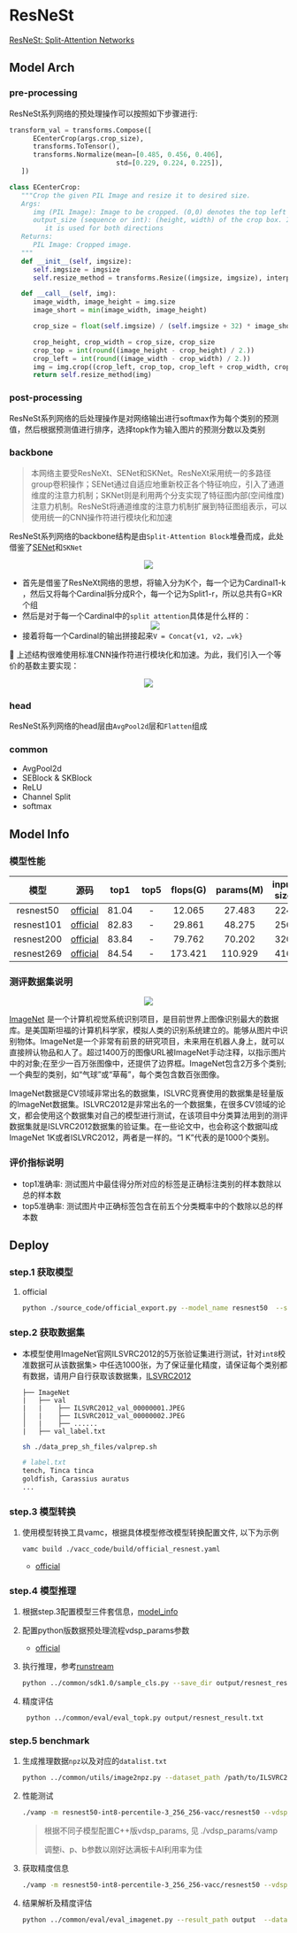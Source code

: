 # ResNeSt
[ResNeSt: Split-Attention Networks](https://arxiv.org/abs/2004.08955)

## Model Arch

### pre-processing

ResNeSt系列网络的预处理操作可以按照如下步骤进行:

```python
transform_val = transforms.Compose([
      ECenterCrop(args.crop_size),
      transforms.ToTensor(),
      transforms.Normalize(mean=[0.485, 0.456, 0.406],
                           std=[0.229, 0.224, 0.225]),
   ])

class ECenterCrop:
   """Crop the given PIL Image and resize it to desired size.
   Args:
      img (PIL Image): Image to be cropped. (0,0) denotes the top left corner of the image.
      output_size (sequence or int): (height, width) of the crop box. If int,
         it is used for both directions
   Returns:
      PIL Image: Cropped image.
   """
   def __init__(self, imgsize):
      self.imgsize = imgsize
      self.resize_method = transforms.Resize((imgsize, imgsize), interpolation=PIL.Image.BICUBIC)

   def __call__(self, img):
      image_width, image_height = img.size
      image_short = min(image_width, image_height)

      crop_size = float(self.imgsize) / (self.imgsize + 32) * image_short

      crop_height, crop_width = crop_size, crop_size
      crop_top = int(round((image_height - crop_height) / 2.))
      crop_left = int(round((image_width - crop_width) / 2.))
      img = img.crop((crop_left, crop_top, crop_left + crop_width, crop_top + crop_height))
      return self.resize_method(img)
```

### post-processing

ResNeSt系列网络的后处理操作是对网络输出进行softmax作为每个类别的预测值，然后根据预测值进行排序，选择topk作为输入图片的预测分数以及类别

### backbone
> 本网络主要受ResNeXt、SENet和SKNet。ResNeXt采用统一的多路径group卷积操作；SENet通过自适应地重新校正各个特征响应，引入了通道维度的注意力机制；SKNet则是利用两个分支实现了特征图内部(空间维度)注意力机制。ResNeSt将通道维度的注意力机制扩展到特征图组表示，可以使用统一的CNN操作符进行模块化和加速

ResNeSt系列网络的backbone结构是由`Split-Attention Block`堆叠而成，此处借鉴了[SENet](../senet/README.md)和`SKNet`
<div align=center><img src="../../images/resnest/block.png"></div>

- 首先是借鉴了ResNeXt网络的思想，将输入分为K个，每一个记为Cardinal1-k ，然后又将每个Cardinal拆分成R个，每一个记为Split1-r，所以总共有G=KR个组
- 然后是对于每一个Cardinal中的`split attention`具体是什么样的：
   <div align=center><img src="../../images/resnest/cardinal.png"></div>
- 接着将每一个Cardinal的输出拼接起来`V = Concat{v1, v2，…vk}`

📝 上述结构很难使用标准CNN操作符进行模块化和加速。为此，我们引入一个等价的基数主要实现：
<div align=center><img src="../../images/resnest/split-attention.png"></div>

### head

ResNeSt系列网络的head层由`AvgPool2d`层和`Flatten`组成

### common

- AvgPool2d
- SEBlock & SKBlock
- ReLU
- Channel Split
- softmax

## Model Info

### 模型性能

|    模型    |                         源码                         | top1  | top5  | flops(G) | params(M) | input size | dataset  |
| :--------: | :--------------------------------------------------: | :---: | :---: | :------: | :-------: | :--------: | :------: |
| resnest50  | [official](https://github.com/zhanghang1989/ResNeSt) | 81.04 |   -   |  12.065  |  27.483   |    224     | imagenet |
| resnest101 | [official](https://github.com/zhanghang1989/ResNeSt) | 82.83 |   -   |  29.861  |  48.275   |    256     | imagenet |
| resnest200 | [official](https://github.com/zhanghang1989/ResNeSt) | 83.84 |   -   |  79.762  |  70.202   |    320     | imagenet |
| resnest269 | [official](https://github.com/zhanghang1989/ResNeSt) | 84.54 |   -   | 173.421  |  110.929  |    416     | imagenet |

### 测评数据集说明

<div align=center><img src="../../images/datasets/imagenet.jpg"></div>

[ImageNet](https://image-net.org) 是一个计算机视觉系统识别项目，是目前世界上图像识别最大的数据库。是美国斯坦福的计算机科学家，模拟人类的识别系统建立的。能够从图片中识别物体。ImageNet是一个非常有前景的研究项目，未来用在机器人身上，就可以直接辨认物品和人了。超过1400万的图像URL被ImageNet手动注释，以指示图片中的对象;在至少一百万张图像中，还提供了边界框。ImageNet包含2万多个类别; 一个典型的类别，如“气球”或“草莓”，每个类包含数百张图像。

ImageNet数据是CV领域非常出名的数据集，ISLVRC竞赛使用的数据集是轻量版的ImageNet数据集。ISLVRC2012是非常出名的一个数据集，在很多CV领域的论文，都会使用这个数据集对自己的模型进行测试，在该项目中分类算法用到的测评数据集就是ISLVRC2012数据集的验证集。在一些论文中，也会称这个数据叫成ImageNet 1K或者ISLVRC2012，两者是一样的。“1 K”代表的是1000个类别。

### 评价指标说明

- top1准确率: 测试图片中最佳得分所对应的标签是正确标注类别的样本数除以总的样本数
- top5准确率: 测试图片中正确标签包含在前五个分类概率中的个数除以总的样本数

## Deploy

### step.1 获取模型

1. official

   ```bash
   python ./source_code/official_export.py --model_name resnest50  --size 224
   ```

### step.2 获取数据集
- 本模型使用ImageNet官网ILSVRC2012的5万张验证集进行测试，针对`int8`校准数据可从该数据集> 中任选1000张，为了保证量化精度，请保证每个类别都有数据，请用户自行获取该数据集，[ILSVRC2012](https://image-net.org/challenges/LSVRC/2012/index.php)

    ```
    ├── ImageNet
    |   ├── val
    |   |    ├── ILSVRC2012_val_00000001.JPEG
    │   |    ├── ILSVRC2012_val_00000002.JPEG
    │   |    ├── ......
    |   ├── val_label.txt
    ```

    ```bash
    sh ./data_prep_sh_files/valprep.sh
    ```

    ```bash
    # label.txt
    tench, Tinca tinca
    goldfish, Carassius auratus
    ...
    ```

### step.3 模型转换

1. 使用模型转换工具vamc，根据具体模型修改模型转换配置文件, 以下为示例

   ```bash
   vamc build ./vacc_code/build/official_resnest.yaml
   ```
   - [official](./vacc_code/build/official_resnest.yaml)

### step.4 模型推理

1. 根据step.3配置模型三件套信息，[model_info](./vacc_code/model_info/model_info_resnest.json)
2. 配置python版数据预处理流程vdsp_params参数
   - [official](./vacc_code/vdsp_params/sdk1.0/official-resnest50-vdsp_params.json)
3. 执行推理，参考[runstream](../common/sdk1.0/sample_cls.py)
    ```bash
    python ../common/sdk1.0/sample_cls.py --save_dir output/resnest_result.txt
    ```

4. 精度评估
   ```bash
    python ../common/eval/eval_topk.py output/resnest_result.txt
   ```


### step.5 benchmark
1. 生成推理数据`npz`以及对应的`datalist.txt`
    ```bash
    python ../common/utils/image2npz.py --dataset_path /path/to/ILSVRC2012_img_val --target_path  /path/to/input_npz  --text_path npz_datalist.txt
    ```
2. 性能测试
    ```bash
    ./vamp -m resnest50-int8-percentile-3_256_256-vacc/resnest50 --vdsp_params ./vacc_code/vdsp_params/vamp/official-resnest50-vdsp_params.json  -i 8 -p 1 -b 16
    ```
    > 根据不同子模型配置C++版vdsp_params, 见 ./vdsp_params/vamp
    >
    > 调整i、p、b参数以刚好达满板卡AI利用率为佳
3. 获取精度信息
    ```bash
    ./vamp -m resnest50-int8-percentile-3_256_256-vacc/resnest50 --vdsp_params ./vacc_code/vdsp_params/vamp/official-resnest50-vdsp_params.json  -i 8 -p 1 -b 16 --datalist npz_datalist.txt --path_output output
    ```
4. 结果解析及精度评估
   ```bash
   python ../common/eval/eval_imagenet.py --result_path output  --datalist npz_datalist.txt --label data/label/imagenet.txt
   ```